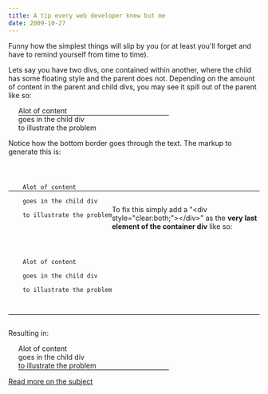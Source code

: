 ```yaml
---
title: A tip every web developer knew but me
date: 2009-10-27
---
```


Funny how the simplest things will slip by you (or at least you'll forget and have to remind yourself from time to time).

Lets say you have two divs, one contained within another, where the child has some floating style and the parent does not. Depending on the amount of content in the parent and child divs, you may see it spill out of the parent like so:

<div style="padding-left: 20px; width: 60%;">
<div style="border-bottom: 1px solid black" id="css_example_parent">
  <div style="float: left;" id="css_example_child">
    Alot of content<br/>
    goes in the child div<br/>
    to illustrate the problem<br/>
   </div>
   &nbsp;
</div>
</i>
<div style="clear:both;"></div>
</div>

Notice how the bottom border goes through the text. The markup to generate this is:
<code type="html">
<div style="border-bottom: 1px solid black" id="css_example_parent">
  <div style="float: left;" id="css_example_child">
    Alot of content<br/>
    goes in the child div<br/>
    to illustrate the problem<br/>
   </div>
   &nbsp;
</div>
</code>

To fix this simply add a "&lt;div style="clear:both;"&gt;&lt;/div&gt;" as the <b>very last element of the  container div</b> like so:

<code type="html">
<div style="border-bottom: 1px solid black" id="css_example_parent">
  <div style="float: left;" id="css_example_child">
    Alot of content<br/>
    goes in the child div<br/>
    to illustrate the problem<br/>
   </div>
   &nbsp;
   <div style="clear:both;"></div>
</div>
</code>


Resulting in:
<div style="padding-left: 20px; width: 60%;">
<div style="border-bottom: 1px solid black" id="css_example_parent">
  <div style="float: left;" id="css_example_child">
    Alot of content<br/>
    goes in the child div<br/>
    to illustrate the problem<br/>
   </div>
   &nbsp;
   <div style="clear:both;"></div>
</div>
</div>

<a href="http://www.positioniseverything.net/easyclearing.html">Read more on the subject</a>
